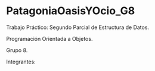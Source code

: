 # PatagoniaOasisYOcio_G8

Trabajo Práctico: Segundo Parcial de Estructura de Datos.

Programación Orientada a Objetos.

Grupo 8.

Integrantes:
